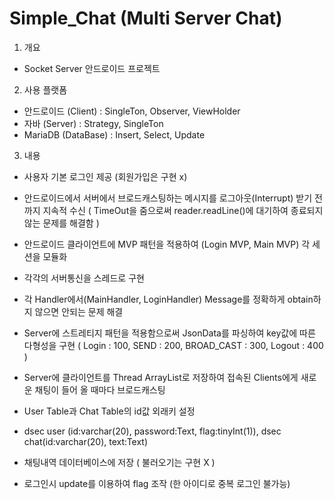# Simple_Chat (Multi Server Chat)

1. 개요
 - Socket Server 안드로이드 프로젝트
 
2. 사용 플랫폼
 - 안드로이드 (Client) : SingleTon, Observer, ViewHolder
 - 자바 (Server) : Strategy, SingleTon
 - MariaDB (DataBase) : Insert, Select, Update
 
3. 내용
 - 사용자 기본 로그인 제공 (회원가입은 구현 x)
 - 안드로이드에서 서버에서 브로드캐스팅하는 메시지를 로그아웃(Interrupt) 받기 전까지 지속적 수신
  ( TimeOut을 줌으로써 reader.readLine()에 대기하여 종료되지 않는 문제를 해결함 )
 - 안드로이드 클라이언트에 MVP 패턴을 적용하여 (Login MVP, Main MVP) 각 세션을 모듈화
 - 각각의 서버통신을 스레드로 구현
 - 각 Handler에서(MainHandler, LoginHandler) Message를 정확하게 obtain하지 않으면 안되는 문제 해결

 - Server에 스트레티지 패턴을 적용함으로써 JsonData를 파싱하여 key값에 따른 다형성을 구현
 ( Login : 100, SEND : 200, BROAD_CAST : 300, Logout : 400 )
 - Server에 클라이언트를 Thread ArrayList로 저장하여 접속된 Clients에게 새로운 채팅이 들어 올 때마다 브로드캐스팅
 
 - User Table과 Chat Table의 id값 외래키 설정
 - dsec user (id:varchar(20), password:Text, flag:tinyInt(1)), dsec chat(id:varchar(20), text:Text)
 - 채팅내역 데이터베이스에 저장 ( 불러오기는 구현 X )
 - 로그인시 update를 이용하여 flag 조작 (한 아이디로 중복 로그인 불가능)
 
